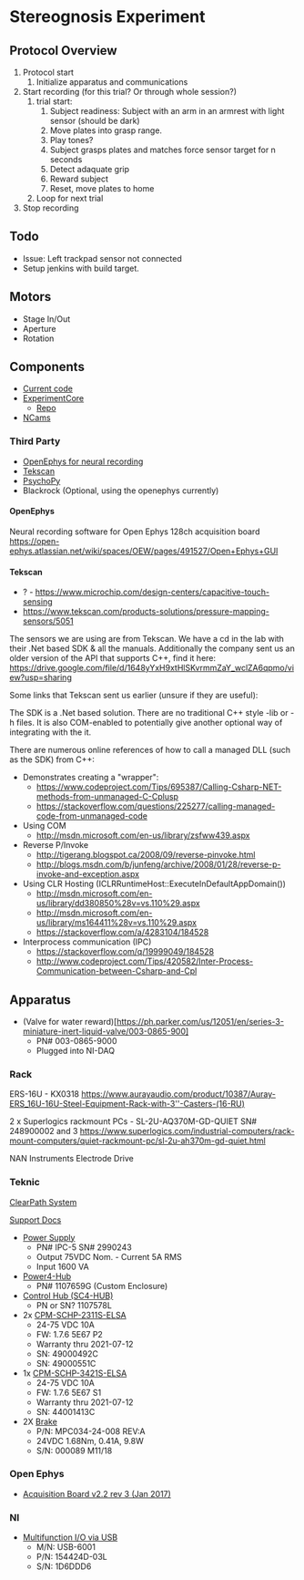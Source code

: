 # Stereognosis Experiment

## Protocol Overview

1. Protocol start
    1. Initialize apparatus and communications
1. Start recording (for this trial? Or through whole session?)
    1. trial start:
        1. Subject readiness: Subject with an arm in an armrest with light sensor (should be dark)
        1. Move plates into grasp range.
        1. Play tones?
        1. Subject grasps plates and matches force sensor target for n seconds
        1. Detect adaquate grip
        1. Reward subject
        1. Reset, move plates to home
    1. Loop for next trial
1. Stop recording

## Todo

* Issue: Left trackpad sensor not connected
* Setup jenkins with build target.


## Motors

* Stage In/Out
* Aperture
* Rotation


## Components
* [Current code](https://github.com/nishbo/touch_pad_deeplabcut_rig)
* [ExperimentCore](https://github.com/BensmaiaLab/experimentCore)
  * [Repo](https://github.com/psychopy/psychopy)
* [NCams](https://github.com/CMGreenspon/NCams)

### Third Party

* [OpenEphys for neural recording](https://open-ephys.org/)
* [Tekscan](https://www.tekscan.com/)
* [PsychoPy](https://www.psychopy.org/)
* Blackrock (Optional, using the openephys currently)


#### OpenEphys
Neural recording software for Open Ephys 128ch acquisition board
https://open-ephys.atlassian.net/wiki/spaces/OEW/pages/491527/Open+Ephys+GUI

#### Tekscan

* ? - https://www.microchip.com/design-centers/capacitive-touch-sensing
* https://www.tekscan.com/products-solutions/pressure-mapping-sensors/5051

The sensors we are using are from Tekscan. We have a cd in the lab with their .Net based SDK & all the manuals. Additionally the company sent us an older version of the API that supports C++, find it here:
https://drive.google.com/file/d/1648yYxH9xtHlSKvrmmZaY_wclZA6qpmo/view?usp=sharing  

Some links that Tekscan sent us earlier (unsure if they are useful):

The SDK is a .Net based solution. There are no traditional C++ style -lib or -h files.
It is also COM-enabled to potentially give another optional way of integrating with the it.

There are numerous online references of how to call a managed DLL (such as the SDK) from C++:

* Demonstrates creating a "wrapper":
  * https://www.codeproject.com/Tips/695387/Calling-Csharp-NET-methods-from-unmanaged-C-Cplusp
  * https://stackoverflow.com/questions/225277/calling-managed-code-from-unmanaged-code
* Using COM
  * http://msdn.microsoft.com/en-us/library/zsfww439.aspx
* Reverse P/Invoke
  * http://tigerang.blogspot.ca/2008/09/reverse-pinvoke.html
  * http://blogs.msdn.com/b/junfeng/archive/2008/01/28/reverse-p-invoke-and-exception.aspx
* Using CLR Hosting (ICLRRuntimeHost::ExecuteInDefaultAppDomain())
  * http://msdn.microsoft.com/en-us/library/dd380850%28v=vs.110%29.aspx
  * http://msdn.microsoft.com/en-us/library/ms164411%28v=vs.110%29.aspx
  * https://stackoverflow.com/a/4283104/184528
* Interprocess communication (IPC)
  * https://stackoverflow.com/q/19999049/184528
  * http://www.codeproject.com/Tips/420582/Inter-Process-Communication-between-Csharp-and-Cpl


## Apparatus
* (Valve for water reward)[https://ph.parker.com/us/12051/en/series-3-miniature-inert-liquid-valve/003-0865-900]
  * PN# 003-0865-9000
  * Plugged into NI-DAQ

### Rack
ERS-16U - KX0318
https://www.aurayaudio.com/product/10387/Auray-ERS_16U-16U-Steel-Equipment-Rack-with-3''-Casters-(16-RU)

2 x Superlogics rackmount PCs - SL-2U-AQ370M-GD-QUIET
SN# 248900002 and 3
https://www.superlogics.com/industrial-computers/rack-mount-computers/quiet-rackmount-pc/sl-2u-ah370m-gd-quiet.html

NAN Instruments Electrode Drive

### Teknic

[ClearPath System](https://www.teknic.com/clearpath-model-support/)

[Support Docs](https://www.teknic.com/products/clearpath-brushless-dc-servo-motors/model-support-sc-dc/)

* [Power Supply](https://www.teknic.com/ipc-5/)
  * PN# IPC-5 SN# 2990243
  * Output 75VDC Nom. - Current 5A RMS
  * Input 1600 VA
* [Power4-Hub](https://www.teknic.com/POWER4-HUB/)
  * PN# 1107659G (Custom Enclosure)
* [Control Hub (SC4-HUB)](https://www.teknic.com/sc4-hub/)
  * PN or SN? 1107578L
* 2x [CPM-SCHP-2311S-ELSA](https://www.teknic.com/model-info/CPM-SCHP-2311S-ELSA/)
  * 24-75 VDC 10A
  * FW: 1.7.6 5E67 P2
  * Warranty thru 2021-07-12
  * SN: 49000492C
  * SN: 49000551C
* 1x [CPM-SCHP-3421S-ELSA](https://www.teknic.com/model-info/CPM-SCHP-3421S-ELSA/)
  * 24-75 VDC 10A
  * FW: 1.7.6 5E67 S1
  * Warranty thru 2021-07-12
  * SN: 44001413C
* 2X [Brake](http://www.automation4less.com/store/proddetail.asp?prod=MPC034-24-0500)
  * P/N: MPC034-24-008 REV:A
  * 24VDC 1.68Nm, 0.41A, 9.8W
  * S/N: 000089 M11/18

### Open Ephys

* [Acquisition Board v2.2 rev 3 (Jan 2017)](https://open-ephys.org/acq-board)

### NI

* [Multifunction I/O via USB](https://www.ni.com/en-us/support/model.usb-6001.html)
  * M/N: USB-6001
  * P/N: 154424D-03L
  * S/N: 1D6DDD6
